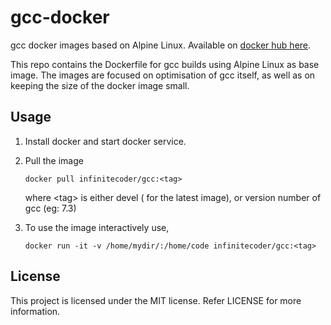 # gcc-docker
gcc docker images based on Alpine Linux. Available on [docker hub here](https://hub.docker.com/r/infinitecoder/gcc/).

This repo contains the Dockerfile for gcc builds using Alpine Linux as base image. The images are focused on optimisation of gcc itself, as well as on keeping the size of the docker image small.

## Usage
1. Install docker and start docker service.
2. Pull the image

       docker pull infinitecoder/gcc:<tag>
   where \<tag> is either devel ( for the latest image), or version number of gcc (eg: 7.3)
3. To use the image interactively use,

       docker run -it -v /home/mydir/:/home/code infinitecoder/gcc:<tag>
      
## License
This project is licensed under the MIT license. Refer LICENSE for more information.
